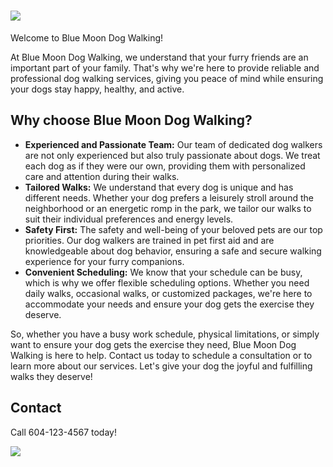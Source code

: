 
# ![](</Frame 12056.png>)

Welcome to Blue Moon Dog Walking!

At Blue Moon Dog Walking, we understand that your furry friends are an important part of your family. That's why we're here to provide reliable and professional dog walking services, giving you peace of mind while ensuring your dogs stay happy, healthy, and active.

## Why choose Blue Moon Dog Walking?

* **Experienced and Passionate Team:** Our team of dedicated dog walkers are not only experienced but also truly passionate about dogs. We treat each dog as if they were our own, providing them with personalized care and attention during their walks.
* **Tailored Walks:** We understand that every dog is unique and has different needs. Whether your dog prefers a leisurely stroll around the neighborhood or an energetic romp in the park, we tailor our walks to suit their individual preferences and energy levels.
* **Safety First:** The safety and well-being of your beloved pets are our top priorities. Our dog walkers are trained in pet first aid and are knowledgeable about dog behavior, ensuring a safe and secure walking experience for your furry companions.
* **Convenient Scheduling:** We know that your schedule can be busy, which is why we offer flexible scheduling options. Whether you need daily walks, occasional walks, or customized packages, we're here to accommodate your needs and ensure your dog gets the exercise they deserve. 

So, whether you have a busy work schedule, physical limitations, or simply want to ensure your dog gets the exercise they need, Blue Moon Dog Walking is here to help. Contact us today to schedule a consultation or to learn more about our services. Let's give your dog the joyful and fulfilling walks they deserve!

## Contact

Call 604-123-4567 today!

![](/meritt-thomas-33Iq25wPr7M-unsplash.jpg)
